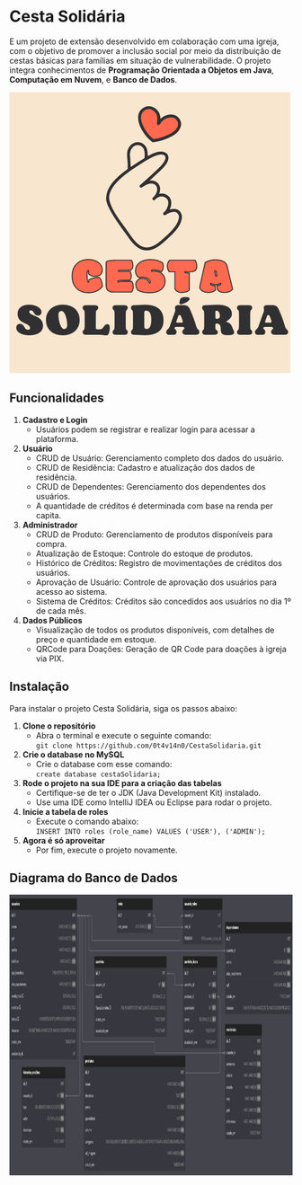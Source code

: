 <h1>Cesta Solidária</h1>
<p>E um projeto de extensão desenvolvido em colaboração com uma igreja, com o objetivo de promover a inclusão social por meio da distribuição de cestas básicas para famílias em situação de vulnerabilidade. O projeto integra conhecimentos de <strong>Programação Orientada a Objetos em Java</strong>, <strong>Computação em Nuvem</strong>, e <strong>Banco de Dados</strong>.</p>

<img id="diagrama" src="src/main/resources/static/images/cesta.png" alt="LOGO" width="500" height="500">

<h2>Funcionalidades</h2>
<ol>
    <li><strong>Cadastro e Login</strong>
        <ul>
            <li>Usuários podem se registrar e realizar login para acessar a plataforma.</li>
        </ul>
    </li>
    <li><strong>Usuário</strong>
        <ul>
            <li>CRUD de Usuário: Gerenciamento completo dos dados do usuário.</li>
            <li>CRUD de Residência: Cadastro e atualização dos dados de residência.</li>
            <li>CRUD de Dependentes: Gerenciamento dos dependentes dos usuários.</li>
            <li>A quantidade de créditos é determinada com base na renda per capita.</li>
        </ul>
    </li>
    <li><strong>Administrador</strong>
        <ul>
            <li>CRUD de Produto: Gerenciamento de produtos disponíveis para compra.</li>
            <li>Atualização de Estoque: Controle do estoque de produtos.</li>
            <li>Histórico de Créditos: Registro de movimentações de créditos dos usuários.</li>
            <li>Aprovação de Usuário: Controle de aprovação dos usuários para acesso ao sistema.</li>
            <li>Sistema de Créditos: Créditos são concedidos aos usuários no dia 1º de cada mês.</li>
        </ul>
    </li>
    <li><strong>Dados Públicos</strong>
        <ul>
            <li>Visualização de todos os produtos disponíveis, com detalhes de preço e quantidade em estoque.</li>
            <li>QRCode para Doações: Geração de QR Code para doações à igreja via PIX.</li>
        </ul>
    </li>
</ol>

<h2>Instalação</h2>
<p>Para instalar o projeto Cesta Solidária, siga os passos abaixo:</p>
<ol>
    <li><strong>Clone o repositório</strong>
        <ul>
            <li>Abra o terminal e execute o seguinte comando:</li>
            <code>git clone https://github.com/0t4v14n0/CestaSolidaria.git</code>
        </ul>
    </li>
    <li><strong>Crie o database no MySQL</strong>
        <ul>
            <li>Crie o database com esse comando:</li>
            <code>create database cestaSolidaria;</code>
        </ul>
    </li>
    <li><strong>Rode o projeto na sua IDE para a criação das tabelas</strong>
        <ul>
            <li>Certifique-se de ter o JDK (Java Development Kit) instalado.</li>
            <li>Use uma IDE como IntelliJ IDEA ou Eclipse para rodar o projeto.</li>
        </ul>
    </li>
    <li><strong>Inicie a tabela de roles</strong>
        <ul>
            <li>Execute o comando abaixo:</li>
            <code>INSERT INTO roles (role_name) VALUES ('USER'), ('ADMIN');</code>
        </ul>
    </li>
    <li><strong>Agora é só aproveitar</strong>
        <ul>
            <li>Por fim, execute o projeto novamente.</li>
        </ul>
    </li>
</ol>

<h2>Diagrama do Banco de Dados</h2>
<img id="diagrama" src="src/main/resources/static/images/db.png" alt="Diagrama do Banco de Dados" width="900" height="500">